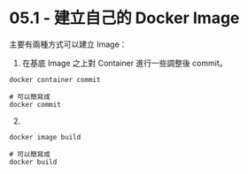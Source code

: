 # 05.1 - 建立自己的 Docker Image
主要有兩種方式可以建立 Image：

1. 在基底 Image 之上對 Container 進行一些調整後 commit。
```docker
docker container commit

# 可以簡寫成
docker commit
```

2. 
```docker
docker image build

# 可以簡寫成
docker build
```

## 
